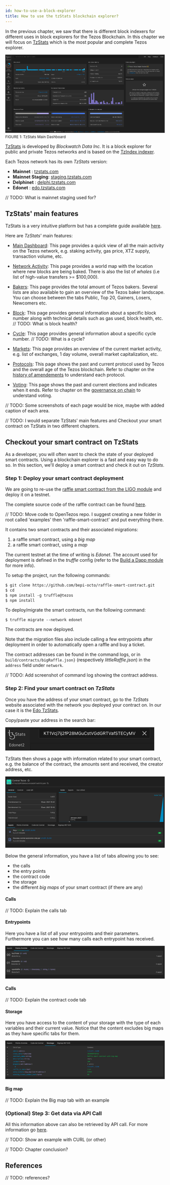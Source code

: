 ```yaml
---
id: how-to-use-a-block-explorer
title: How to use the tzStats blockchain explorer?
---
```


In the previous chapter, we saw that there is different block indexers for different uses in block explorers for the Tezos Blockchain. In this chapter we will focus on [TzStats](https://tzstats.com/) which is the most popular and complete Tezos explorer.

![](../../static/img/explorer/tzStats_first_page.png)
<small className="figure">FIGURE 1: TzStats Main Dashboard</small>

[TzStats](https://tzstats.com/) is developed by _Blockwatch Data Inc._ It is a block explorer for public and private Tezos networks and is based on the [TzIndex indexer](https://github.com/blockwatch-cc/tzindex). 

Each Tezos network has its own _TzStats_ version:
- **Mainnet** : [tzstats.com](https://tzstats.com)
- **Mainnet Staging**: [staging.tzstats.com](https://staging.tzstats.com)
- **Delphinet** : [delphi.tzstats.com](https://delphi.tzstats.com)
- **Edonet** : [edo.tzstats.com](https://edo.tzstats.com)

// TODO: What is mainnet staging used for?

## TzStats' main features
TzStats is a very intuitive platform but has a complete guide available [here](https://tzstats.com/docs/guide).

Here are _TzStats_' main features:

- [Main Dashboard](https://tzstats.com/): This page provides a quick view of all the main activity on the Tezos network, e.g. staking activity, gas price, XTZ supply, transaction volume, etc.

- [Network Activity](https://tzstats.com/activity): This page provides a world map with the location where new blocks are being baked. There is also the list of _whales_ (i.e list of high-value transfers >= $100,000).

- [Bakers](https://tzstats.com/bakers): This page provides the total amount of Tezos bakers. Several lists are also available to gain an overview of the Tezos baker landscape. You can choose between the tabs Public, Top 20, Gainers, Losers, Newcomers etc.
  
- [Block](https://tzstats.com/1435766): This page provides general information about a specific block number along with technical details such as gas used, block health, etc.
  // TODO: What is block health?

- [Cycle](https://tzstats.com/cycle/350): This page provides general information about a specific cycle number.
// TODO: What is a cycle?

- [Markets](https://tzstats.com/markets): This page provides an overview of the current market activity, e.g. list of exchanges, 1 day volume, overall market capitalization, etc.

- [Protocols](https://tzstats.com/protocols): This page shows the past and current protocol used by Tezos and the overall age of the Tezos blockchain. Refer to chapter on the [history of amendements](/tezos-basics/history-of-amendements) to understand each protocol.

- [Voting](https://tzstats.com/election/head): This page shows the past and current elections and indicates when it ends. Refer to chapter on the [governance on chain](/tezos-basics/governance-on-chain) to understand voting.

// TODO: Some screenshots of each page would be nice, maybe with added caption of each area. 

// TODO: I would separate TzStats' main features and Checkout your smart contract on TzStats in two different chapters.

## Checkout your smart contract on TzStats
As a developer, you will often want to check the state of your deployed smart contracts. Using a blockchain explorer is a fast and easy way to do so. In this section, we'll deploy a smart contract and check it out on _TzStats_.

### Step 1: Deploy your smart contract deployment
We are going to re-use the [raffle smart contract from the LIGO module](/ligo/contracts-ligo) and deploy it on a testnet.

The complete source code of the raffle contract can be found [here](https://github.com/bepi-octo/raffle-smart-contract.git).

// TODO: Move code to OpenTezos repo. I suggest creating a new folder in root called 'examples' then 'raffle-smart-contract' and put everything there.

It contains two smart contracts and their associated migrations:
1. a raffle smart contract, using a _big map_
2. a raffle smart contract, using a _map_

The current testnet at the time of writing is _Edonet_. The account used for deployment is defined in the _truffle_ config (refer to the [Build a Dapp module](/dapp) for more info).

To setup the project, run the following commands:

```shell
$ git clone https://github.com/bepi-octo/raffle-smart-contract.git
$ cd
$ npm install -g truffle@tezos
$ npm install 
```

To deploy/migrate the smart contracts, run the following command:

```shell
$ truffle migrate --network edonet
```

The contracts are now deployed.

Note that the migration files also include calling a few entrypoints after deployment in order to automatically open a raffle and buy a ticket.

The contract addresses can be found in the command logs, or in `build/contracts/bigRaffle.json}` (respectively _littleRaffle.json_) in the `address` field under `network`.

// TODO: Add screenshot of command log showing the contract address.

### Step 2: Find your smart contract on _TzStats_
Once you have the address of your smart contract, go to the _TzStats_ website associated with the network you deployed your contract on. In our case it is the [Edo TzStats](https://edo.tzstats.com).

Copy/paste your address in the search bar:

![](../../static/img/explorer/tzStats_search_bar.png)

TzStats then shows a page with information related to your smart contract, e.g. the balance of the contract, the amounts sent and received, the creator address, etc.

![](../../static/img/explorer/tzStats_smart_contract_general_information.png)

Below the general information, you have a list of tabs allowing you to see: 
- the calls 
- the entry points
- the contract code
- the storage
- the different _big maps_ of your smart contract (if there are any)

#### Calls
// TODO: Explain the calls tab

#### Entrypoints
Here you have a list of all your entrypoints and their parameters. Furthermore you can see how many calls each entrypoint has received.

![](../../static/img/explorer/tzStats_smart_contract_entrypoints.png)

#### Calls
// TODO: Explain the contract code tab

#### Storage
Here you have access to the content of your storage with the type of each variables and their current value. Notice that the content excludes big maps as they have specific tabs for them.

![](../../static/img/explorer/tzStats_smart_contract_storage.png)

#### Big map
// TODO: Explain the Big map tab with an example

### (Optional) Step 3: Get data via API Call

All this information above can also be retrieved by API call. For more information go [here](https://tzstats.com/docs/api#tezos-api).

// TODO: Show an example with CURL (or other)

// TODO: Chapter conclusion?

## References
// TODO: references?










